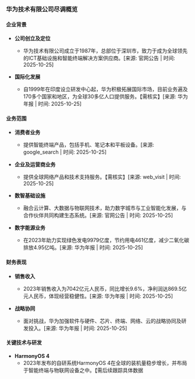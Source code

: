 ### 华为技术有限公司尽调概览

#### 企业背景
- **公司创立及定位**
  - 华为技术有限公司成立于1987年，总部位于深圳市，致力于成为全球领先的ICT基础设施和智能终端解决方案供应商。[来源: 官网公告 | 时间: 2025-10-25]

- **国际化发展**
  - 自1999年在印度设立研发中心起，华为积极拓展国际市场，目前业务遍及170多个国家和地区，为全球30多亿人口提供服务。【需核实】[来源: 华为年报 | 时间: 2025-10-25]

#### 业务范围
- **消费者业务**
  - 提供智能终端产品，包括手机、笔记本和平板设备。[来源: google_search | 时间: 2025-10-25]

- **企业及运营商业务**
  - 提供全球网络产品和技术支持服务。【需核实】[来源: web_visit | 时间: 2025-10-25]

- **数智基础设施**
  - 融合云计算、大数据与物联网技术，助力数字城市与工业智能化发展，与合作伙伴共同构建生态系统。[来源: 官网公告 | 时间: 2025-10-25]

- **数字能源业务**
  - 在2023年助力实现绿色发电9979亿度，节约用电461亿度，减少二氧化碳排放4.95亿吨。[来源: 华为年报 | 时间: 2025-10-25]

#### 财务表现
- **销售收入**
  - 2023年销售收入为7042亿元人民币，同比增长9.6%，净利润达869.5亿元人民币，体现经营稳健性。[来源: 华为年报 | 时间: 2025-10-25]

- **战略协同**
  - 面对挑战，华为加强软件与硬件、芯片、终端、网络、云的战略协同及研发投入。[来源: 华为年报 | 时间: 2025-10-25]

#### 关键技术与研发
- **HarmonyOS 4**
  - 2023年发布的自研系统HarmonyOS 4在全球的装机量稳步增长，并布局于智能终端与物联网设备之中。【需后续跟踪具体数据